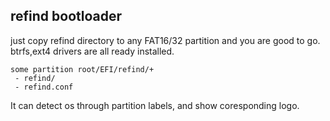 ## refind bootloader
just copy refind directory to any FAT16/32 partition and you are good to go. btrfs,ext4 drivers are all ready installed.
```
some partition root/EFI/refind/+
 - refind/
 - refind.conf
```
It can detect os through partition labels, and show coresponding logo.

